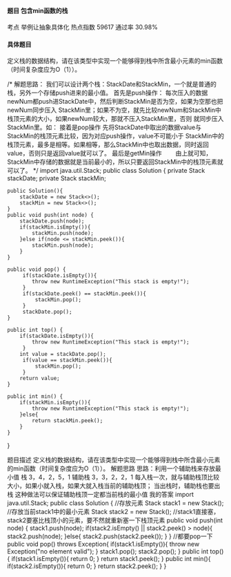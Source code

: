 #### 题目    包含min函数的栈

考点    举例让抽象具体化	热点指数    59617	通过率    30.98%

#### 具体题目   

 定义栈的数据结构，请在该类型中实现一个能够得到栈中所含最小元素的min函数（时间复杂度应为O（1））。


/*
  解题思路： 
  我们可以设计两个栈：StackDate和StackMin，一个就是普通的栈，另外一个存储push进来的最小值。 
首先是push操作： 
  每次压入的数据newNum都push进StackDate中，然后判断StackMin是否为空，如果为空那也把newNum同步压入
  StackMin里；如果不为空，就先比较newNum和StackMin中栈顶元素的大小，如果newNum较大，那就不压入StackMin里，否则
  就同步压入StackMin里。如： 
接着是pop操作 
  先将StackDate中取出的数据value与StackMin的栈顶元素比较，因为对应push操作，value不可能小于
  StackMin中的栈顶元素，最多是相等。如果相等，那么StackMin中也取出数据，同时返回value，否则只是返回value就可以了。 
最后是getMin操作 
　　由上就可知，StackMin中存储的数据就是当前最小的，所以只要返回StackMin中的栈顶元素就可以了。
*/
import java.util.Stack;
public class Solution {
    private Stack<Integer> stackDate;
    private Stack<Integer> stackMin;
  
    public Solution(){
    	stackDate = new Stack<>();
    	stackMin = new Stack<>();
    }
    public void push(int node) {
    	stackDate.push(node);
    	if(stackMin.isEmpty()){
    		stackMin.push(node);
    	}else if(node <= stackMin.peek()){
    		stackMin.push(node);
    	}
    }
  
    public void pop() {
    	 if(stackDate.isEmpty()){
         	throw new RuntimeException("This stack is empty!");
         }
    	 if(stackDate.peek() == stackMin.peek()){
    		 stackMin.pop();
    	 }
    	 stackDate.pop();
    }
  
    public int top() {
    	if(stackDate.isEmpty()){
         	throw new RuntimeException("This stack is empty!");
         }
    	int value = stackDate.pop();
    	 if(value == stackMin.peek()){
    		 stackMin.pop();
    	 }
    	return value;
    }
  
    public int min() {
        if(stackMin.isEmpty()){
        	throw new RuntimeException("This stack is empty!");
        }else{
        	return stackMin.peek();
        }
    }
}

题目描述 定义栈的数据结构，请在该类型中实现一个能够得到栈中所含最小元素的min函数（时间复杂度应为O（1））。 解题思路 思路：利用一个辅助栈来存放最小值 栈 3，4，2，5，1 辅助栈 3，3，2，2，1 每入栈一次，就与辅助栈顶比较大小，如果小就入栈，如果大就入栈当前的辅助栈顶； 当出栈时，辅助栈也要出栈 这种做法可以保证辅助栈顶一定都当前栈的最小值 我的答案 import java.util.Stack;
public class Solution {
    //存放元素
    Stack<Integer> stack1 = new Stack<Integer>();
    //存放当前stack1中的最小元素
    Stack<Integer> stack2 = new Stack<Integer>();
    //stack1直接塞，stack2要塞比栈顶小的元素，要不然就重新塞一下栈顶元素
    public void push(int node) {
        stack1.push(node);
        if(stack2.isEmpty() || stack2.peek() > node){
            stack2.push(node);
        }else{
            stack2.push(stack2.peek());
        }
    }
    //都要pop一下
    public void pop() throws Exception{
        if(stack1.isEmpty()){
           throw new Exception("no element valid"); 
        }
        stack1.pop();
        stack2.pop();
    }
    public int top(){
        if(stack1.isEmpty()){
           return 0;
        }
        return stack1.peek();
    }
    public int min(){
        if(stack2.isEmpty()){
           return 0;
        }
        return stack2.peek();
    }
}
